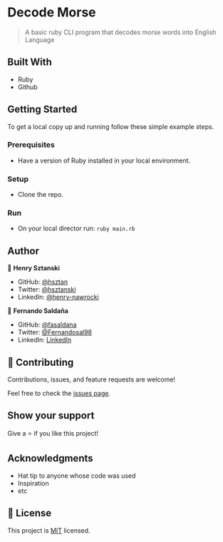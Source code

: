 # Decode Morse

> A basic ruby CLI program that decodes morse words into English Language


## Built With

- Ruby
- Github

## Getting Started


To get a local copy up and running follow these simple example steps.

### Prerequisites

- Have a version of Ruby installed in your local environment.

### Setup

- Clone the repo.

### Run

- On your local director run: `ruby main.rb`

## Author

👤 **Henry Sztanski**

- GitHub: [@hsztan](https://github.com/hsztan)
- Twitter: [@hsztanski](https://github.com/hsztan)
- LinkedIn: [@henry-nawrocki](https://linkedin.com/in/henry-nawrocki)

👤 **Fernando Saldaña**

- GitHub: [@fasaldana](https://github.com/fasaldana)
- Twitter: [@Fernandosal98](https://twitter.com/Fernandosal98)
- LinkedIn: [LinkedIn](https://www.linkedin.com/in/fernando-saldana-8bbb89228/)

## 🤝 Contributing

Contributions, issues, and feature requests are welcome!

Feel free to check the [issues page](../../issues/).

## Show your support

Give a ⭐️ if you like this project!

## Acknowledgments

- Hat tip to anyone whose code was used
- Inspiration
- etc

## 📝 License

This project is [MIT](./MIT.md) licensed.
